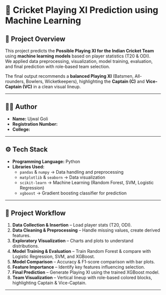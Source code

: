 # 🏏 Cricket Playing XI Prediction using Machine Learning

## 📌 Project Overview
This project predicts the **Possible Playing XI for the Indian Cricket Team** using **machine learning models** based on player statistics (T20 & ODI).  
We applied data preprocessing, visualization, model training, evaluation, and final prediction with role-based team selection.  

The final output recommends a **balanced Playing XI** (Batsmen, All-rounders, Bowlers, Wicketkeepers), highlighting the **Captain (C)** and **Vice-Captain (VC)** in a clean visual lineup.

---

## 👨‍💻 Author
- **Name:** Ujwal Goli  
- **Registration Number:** *<your-roll-number>*  
- **College:** *<your-college-name>*  

---

## ⚙️ Tech Stack
- **Programming Language:** Python  
- **Libraries Used:**  
  - `pandas` & `numpy` → Data handling and preprocessing  
  - `matplotlib` & `seaborn` → Data visualization  
  - `scikit-learn` → Machine Learning (Random Forest, SVM, Logistic Regression)  
  - `xgboost` → Gradient boosting classifier for prediction  

---

## 📂 Project Workflow
1. **Data Collection & Insertion** – Load player stats (T20, ODI).  
2. **Data Cleaning & Preprocessing** – Handle missing values, create derived features.  
3. **Exploratory Visualization** – Charts and plots to understand distributions.  
4. **Model Training & Evaluation** – Train Random Forest & compare with Logistic Regression, SVM, and XGBoost.  
5. **Model Comparison** – Accuracy & F1-score comparison with bar plots.  
6. **Feature Importance** – Identify key features influencing selection.  
7. **Final Prediction** – Generate Playing XI using the trained XGBoost model.  
8. **Team Visualization** – Vertical lineup with role-based colored blocks, highlighting Captain & Vice-Captain.  

---


